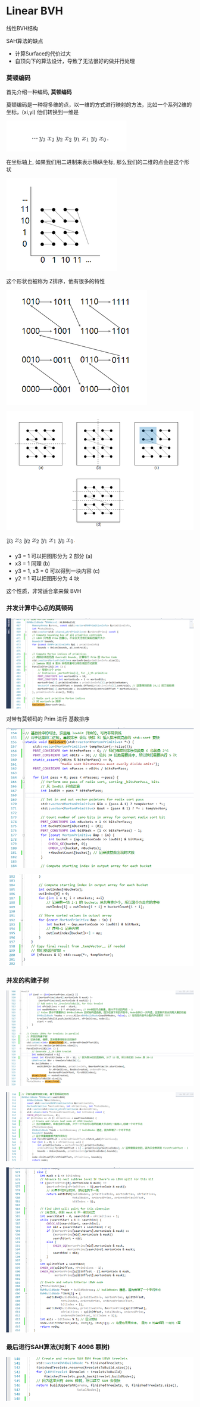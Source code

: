﻿# Linear BVH

线性BVH结构

SAH算法的缺点
- 计算Surface的代价过大
- 自顶向下的算法设计，导致了无法很好的做并行处理


### 莫顿编码

首先介绍一种编码, **莫顿编码**

莫顿编码是一种将多维的点，以一维的方式进行映射的方法，比如一个系列2维的坐标，(xi,yi) 他们转换到一维是

![1](05_11/1.png)

在坐标轴上, 如果我们用二进制来表示横纵坐标, 那么我们的二维的点会是这个形状

![2](05_11/2.png)

这个形状也被称为 Z排序，他有很多的特性

![3](05_11/3.png)

![4](05_11/4.png)

![5](05_11/5.png)

- y3 = 1 可以把图形分为 2 部分 (a)
- x3 = 1 同理 (b)
- y3 = 1, x3 = 0 可以得到一块内容 (c)
- y2 = 1 可以把图形分为 4 块

这个性质，非常适合拿来做 BVH

### 并发计算中心点的莫顿码

![6](05_11/6.png)

对带有莫顿码的 Prim 进行 基数排序

![7](05_11/7.png)

![8](05_11/8.png)

### 并发的构建子树

![9](05_11/9.png)

![10](05_11/10.png)

![11](05_11/11.png)

### 最后进行SAH算法(对剩下 4096 颗树)

![12](05_11/12.png)



